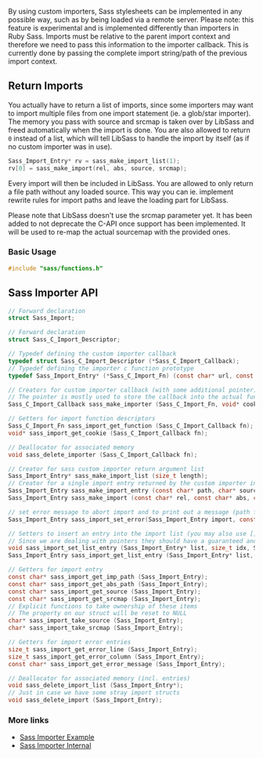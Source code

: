 By using custom importers, Sass stylesheets can be implemented in any possible way, such as by being loaded via a remote server. Please note: this feature is experimental and is implemented differently than importers in Ruby Sass. Imports must be relative to the parent import context and therefore we need to pass this information to the importer callback. This is currently done by passing the complete import string/path of the previous import context.

## Return Imports

You actually have to return a list of imports, since some importers may want to import multiple files from one import statement (ie. a glob/star importer).  The memory you pass with source and srcmap is taken over by LibSass and freed automatically when the import is done. You are also allowed to return `0` instead of a list, which will tell LibSass to handle the import by itself (as if no custom importer was in use).

```C
Sass_Import_Entry* rv = sass_make_import_list(1);
rv[0] = sass_make_import(rel, abs, source, srcmap);
```

Every import will then be included in LibSass. You are allowed to only return a file path without any loaded source. This way you can ie. implement rewrite rules for import paths and leave the loading part for LibSass.

Please note that LibSass doesn't use the srcmap parameter yet. It has been added to not deprecate the C-API once support has been implemented. It will be used to re-map the actual sourcemap with the provided ones.

### Basic Usage

```C
#include "sass/functions.h"
```

## Sass Importer API

```C
// Forward declaration
struct Sass_Import;

// Forward declaration
struct Sass_C_Import_Descriptor;

// Typedef defining the custom importer callback
typedef struct Sass_C_Import_Descriptor (*Sass_C_Import_Callback);
// Typedef defining the importer c function prototype
typedef Sass_Import_Entry* (*Sass_C_Import_Fn) (const char* url, const char* prev, void* cookie);

// Creators for custom importer callback (with some additional pointer)
// The pointer is mostly used to store the callback into the actual function
Sass_C_Import_Callback sass_make_importer (Sass_C_Import_Fn, void* cookie);

// Getters for import function descriptors
Sass_C_Import_Fn sass_import_get_function (Sass_C_Import_Callback fn);
void* sass_import_get_cookie (Sass_C_Import_Callback fn);

// Deallocator for associated memory
void sass_delete_importer (Sass_C_Import_Callback fn);

// Creator for sass custom importer return argument list
Sass_Import_Entry* sass_make_import_list (size_t length);
// Creator for a single import entry returned by the custom importer inside the list
Sass_Import_Entry sass_make_import_entry (const char* path, char* source, char* srcmap);
Sass_Import_Entry sass_make_import (const char* rel, const char* abs, char* source, char* srcmap);

// set error message to abort import and to print out a message (path from existing object is used in output)
Sass_Import_Entry sass_import_set_error(Sass_Import_Entry import, const char* message, size_t line, size_t col);

// Setters to insert an entry into the import list (you may also use [] access directly)
// Since we are dealing with pointers they should have a guaranteed and fixed size
void sass_import_set_list_entry (Sass_Import_Entry* list, size_t idx, Sass_Import_Entry entry);
Sass_Import_Entry sass_import_get_list_entry (Sass_Import_Entry* list, size_t idx);

// Getters for import entry
const char* sass_import_get_imp_path (Sass_Import_Entry);
const char* sass_import_get_abs_path (Sass_Import_Entry);
const char* sass_import_get_source (Sass_Import_Entry);
const char* sass_import_get_srcmap (Sass_Import_Entry);
// Explicit functions to take ownership of these items
// The property on our struct will be reset to NULL
char* sass_import_take_source (Sass_Import_Entry);
char* sass_import_take_srcmap (Sass_Import_Entry);

// Getters for import error entries
size_t sass_import_get_error_line (Sass_Import_Entry);
size_t sass_import_get_error_column (Sass_Import_Entry);
const char* sass_import_get_error_message (Sass_Import_Entry);

// Deallocator for associated memory (incl. entries)
void sass_delete_import_list (Sass_Import_Entry*);
// Just in case we have some stray import structs
void sass_delete_import (Sass_Import_Entry);
```

### More links

- [Sass Importer Example](api-importer-example.md)
- [Sass Importer Internal](api-importer-internal.md)


